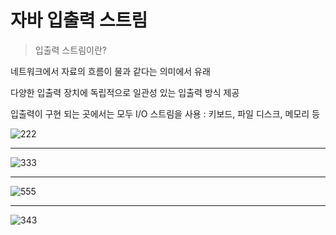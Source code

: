 
# 자바 입출력 스트림

> 입출력 스트림이란?

네트워크에서 자료의 흐름이 물과 같다는 의미에서 유래

다양한 입출력 장치에 독립적으로 일관성 있는 입출력 방식 제공

입출력이 구현 되는 곳에서는 모두 I/O 스트림을 사용
: 키보드, 파일 디스크, 메모리 등

![222](https://user-images.githubusercontent.com/49984996/77923909-075c0a00-72de-11ea-8fc5-a488fef9cc24.jpg)

------------

![333](https://user-images.githubusercontent.com/49984996/77924100-3d998980-72de-11ea-8b0f-e934540e9ba3.jpg)

------------

![555](https://user-images.githubusercontent.com/49984996/77924267-7174af00-72de-11ea-89fa-b27fafe49f66.jpg)

-------------

![343](https://user-images.githubusercontent.com/49984996/77924421-9b2dd600-72de-11ea-9582-3e5957c406cc.jpg)


